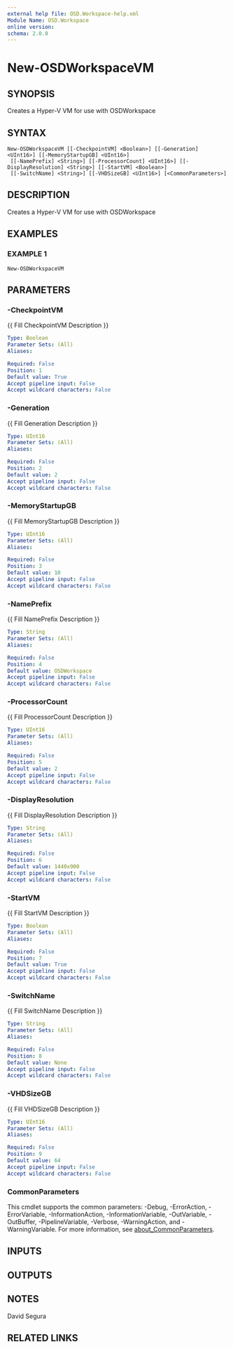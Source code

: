 ```yaml
---
external help file: OSD.Workspace-help.xml
Module Name: OSD.Workspace
online version:
schema: 2.0.0
---
```


# New-OSDWorkspaceVM

## SYNOPSIS
Creates a Hyper-V VM for use with OSDWorkspace

## SYNTAX

```
New-OSDWorkspaceVM [[-CheckpointVM] <Boolean>] [[-Generation] <UInt16>] [[-MemoryStartupGB] <UInt16>]
 [[-NamePrefix] <String>] [[-ProcessorCount] <UInt16>] [[-DisplayResolution] <String>] [[-StartVM] <Boolean>]
 [[-SwitchName] <String>] [[-VHDSizeGB] <UInt16>] [<CommonParameters>]
```

## DESCRIPTION
Creates a Hyper-V VM for use with OSDWorkspace

## EXAMPLES

### EXAMPLE 1
```
New-OSDWorkspaceVM
```

## PARAMETERS

### -CheckpointVM
{{ Fill CheckpointVM Description }}

```yaml
Type: Boolean
Parameter Sets: (All)
Aliases:

Required: False
Position: 1
Default value: True
Accept pipeline input: False
Accept wildcard characters: False
```

### -Generation
{{ Fill Generation Description }}

```yaml
Type: UInt16
Parameter Sets: (All)
Aliases:

Required: False
Position: 2
Default value: 2
Accept pipeline input: False
Accept wildcard characters: False
```

### -MemoryStartupGB
{{ Fill MemoryStartupGB Description }}

```yaml
Type: UInt16
Parameter Sets: (All)
Aliases:

Required: False
Position: 3
Default value: 10
Accept pipeline input: False
Accept wildcard characters: False
```

### -NamePrefix
{{ Fill NamePrefix Description }}

```yaml
Type: String
Parameter Sets: (All)
Aliases:

Required: False
Position: 4
Default value: OSDWorkspace
Accept pipeline input: False
Accept wildcard characters: False
```

### -ProcessorCount
{{ Fill ProcessorCount Description }}

```yaml
Type: UInt16
Parameter Sets: (All)
Aliases:

Required: False
Position: 5
Default value: 2
Accept pipeline input: False
Accept wildcard characters: False
```

### -DisplayResolution
{{ Fill DisplayResolution Description }}

```yaml
Type: String
Parameter Sets: (All)
Aliases:

Required: False
Position: 6
Default value: 1440x900
Accept pipeline input: False
Accept wildcard characters: False
```

### -StartVM
{{ Fill StartVM Description }}

```yaml
Type: Boolean
Parameter Sets: (All)
Aliases:

Required: False
Position: 7
Default value: True
Accept pipeline input: False
Accept wildcard characters: False
```

### -SwitchName
{{ Fill SwitchName Description }}

```yaml
Type: String
Parameter Sets: (All)
Aliases:

Required: False
Position: 8
Default value: None
Accept pipeline input: False
Accept wildcard characters: False
```

### -VHDSizeGB
{{ Fill VHDSizeGB Description }}

```yaml
Type: UInt16
Parameter Sets: (All)
Aliases:

Required: False
Position: 9
Default value: 64
Accept pipeline input: False
Accept wildcard characters: False
```

### CommonParameters
This cmdlet supports the common parameters: -Debug, -ErrorAction, -ErrorVariable, -InformationAction, -InformationVariable, -OutVariable, -OutBuffer, -PipelineVariable, -Verbose, -WarningAction, and -WarningVariable. For more information, see [about_CommonParameters](http://go.microsoft.com/fwlink/?LinkID=113216).

## INPUTS

## OUTPUTS

## NOTES
David Segura

## RELATED LINKS
